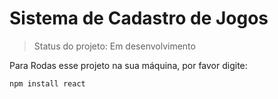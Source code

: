# Sistema de Cadastro de Jogos

> Status do projeto: Em desenvolvimento

 Para Rodas esse projeto na sua máquina, por favor digite:

 ```
 npm install react
```
